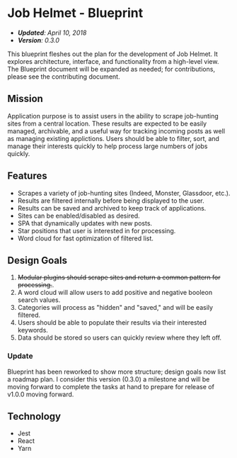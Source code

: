 # Job Helmet - Blueprint

* _**Updated**: April 10, 2018_
* _**Version**: 0.3.0_

This blueprint fleshes out the plan for the development of Job Helmet. It explores architecture, interface, and functionality from a high-level view. The Blueprint document will be expanded as needed; for contributions, please see the contributing document.

## Mission

Application purpose is to assist users in the ability to scrape job-hunting sites from a central location. These results are expected to be easily managed, archivable, and a useful way for tracking incoming posts as well as managing existing applictions. Users should be able to filter, sort, and manage their interests quickly to help process large numbers of jobs quickly.

## Features

* Scrapes a variety of job-hunting sites (Indeed, Monster, Glassdoor, etc.).
* Results are filtered internally before being displayed to the user.
* Results can be saved and archived to keep track of applications.
* Sites can be enabled/disabled as desired.
* SPA that dynamically updates with new posts.
* Star positions that user is interested in for processing.
* Word cloud for fast optimization of filtered list.

## Design Goals

1. ~~Modular plugins should scrape sites and return a common pattern for processing.~~.
2. A word cloud will allow users to add positive and negative booleon search values.
3. Categories will process as "hidden" and "saved," and will be easily filtered.
4. Users should be able to populate their results via their interested keywords.
5. Data should be stored so users can quickly review where they left off.

### Update

Blueprint has been reworked to show more structure; design goals now list a roadmap plan. I consider this version (0.3.0) a milestone and will be moving forward to complete the tasks at hand to prepare for release of v1.0.0 moving forward.

## Technology

* Jest
* React
* Yarn